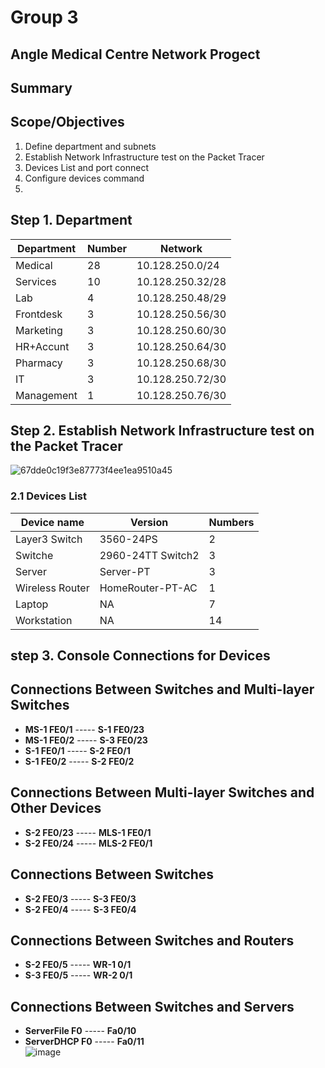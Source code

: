 # Group 3
## Angle Medical Centre Network Progect

## Summary


## Scope/Objectives

  1. Define department and subnets
  2. Establish Network Infrastructure test on the Packet Tracer
  3. Devices List and port connect
  4. Configure devices command
  5. 
## Step 1. Department 


| Department      | Number      | Network
| ------------- | ------------- | ------------- 
|Medical | 28|10.128.250.0/24|
|Services|10 |10.128.250.32/28|
|Lab | 4|10.128.250.48/29|
| Frontdesk |3 |10.128.250.56/30|
| Marketing | 3|10.128.250.60/30|
|HR+Accunt| 3|10.128.250.64/30|
|Pharmacy | 3|10.128.250.68/30|
| IT | 3|10.128.250.72/30|
| Management | 1|10.128.250.76/30|



## Step 2. Establish Network Infrastructure test on the Packet Tracer

![67dde0c19f3e87773f4ee1ea9510a45](https://github.com/user-attachments/assets/3390897d-926e-43c8-ac45-9d8b68b832da)


### 2.1 Devices List

| Device name      | Version     | Numbers
| ------------- | ------------- | ------------- 
|Layer3 Switch | 3560-24PS|2|
|Switche| 2960-24TT Switch2|3|
|Server| Server-PT|3|
|Wireless Router| HomeRouter-PT-AC|1|
|Laptop| NA|7|
|Workstation| NA|14|




## step 3.  Console Connections for Devices

## **Connections Between Switches and Multi-layer Switches**
- **MS-1 FE0/1** ----- **S-1 FE0/23**  
- **MS-1 FE0/2** ----- **S-3 FE0/23**  
- **S-1 FE0/1** ----- **S-2 FE0/1**  
- **S-1 FE0/2** ----- **S-2 FE0/2**  

## **Connections Between Multi-layer Switches and Other Devices**
- **S-2 FE0/23** ----- **MLS-1 FE0/1**  
- **S-2 FE0/24** ----- **MLS-2 FE0/1**  

## **Connections Between Switches**
- **S-2 FE0/3** ----- **S-3 FE0/3**  
- **S-2 FE0/4** ----- **S-3 FE0/4**  

## **Connections Between Switches and Routers**
- **S-2 FE0/5** ----- **WR-1 0/1**  
- **S-3 FE0/5** ----- **WR-2 0/1**  

## **Connections Between Switches and Servers**
- **ServerFile F0** ----- **Fa0/10**  
- **ServerDHCP F0** ----- **Fa0/11**  
![image](https://github.com/user-attachments/assets/7c94c010-5685-44e5-bd33-4a9edbdbd1b0)






